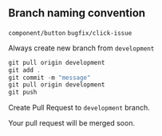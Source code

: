 ## Branch naming convention

`component/button`
`bugfix/click-issue`

Always create new branch from `development`

```js
git pull origin development
git add .
git commit -m "message"
git pull origin development
git push
```

Create Pull Request to `development` branch.

Your pull request will be merged soon.
